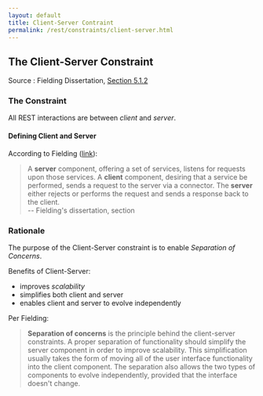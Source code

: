 ```yaml
---
layout: default
title: Client-Server Contraint
permalink: /rest/constraints/client-server.html
---
```


## The Client-Server Constraint

Source
: Fielding Dissertation, [Section 5.1.2](https://www.ics.uci.edu/~fielding/pubs/dissertation/rest_arch_style.htm#sec_5_1_2)

### The Constraint

All REST interactions are between _client_ and _server_.

#### Defining Client and Server
According to Fielding ([link](https://www.ics.uci.edu/~fielding/pubs/dissertation/net_arch_styles.htm#sec_3_4_1)):
> A **server** component, offering a set of services, 
> listens for requests upon those services. A **client** component, 
> desiring that a service be performed, sends a request to the 
> server via a connector. The **server** either rejects or performs the 
> request and sends a response back to the client.
> <br/> -- Fielding's dissertation, section  

### Rationale

The purpose of the Client-Server constraint is to enable _Separation of Concerns_.

Benefits of Client-Server:
- improves _scalability_
- simplifies both client and server
- enables client and server to evolve independently

Per Fielding:
> **Separation of concerns** is the principle behind the client-server
> constraints. A proper separation of functionality should simplify
> the server component in order to improve scalability. This
> simplification usually takes the form of moving all of the user
> interface functionality into the client component. The separation
> also allows the two types of components to evolve independently,
> provided that the interface doesn't change.


